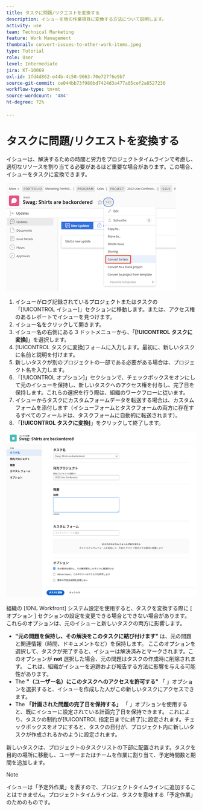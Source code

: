 ```yaml
---
title: タスクに問題/リクエストを変換する
description: イシューを他の作業項目に変換する方法について説明します。
activity: use
team: Technical Marketing
feature: Work Management
thumbnail: convert-issues-to-other-work-items.jpeg
type: Tutorial
role: User
level: Intermediate
jira: KT-10069
exl-id: 1fd4d862-e44b-4c50-9663-70e727f6e9b7
source-git-commit: ce044bb73f980bd7424d3a477a05cef2a8527230
workflow-type: tm+mt
source-wordcount: '484'
ht-degree: 72%

---
```


# タスクに問題/リクエストを変換する

イシューは、解決するための時間と労力をプロジェクトタイムラインで考慮し、適切なリソースを割り当てる必要があるほど重要な場合があります。この場合、イシューをタスクに変換できます。

![[!UICONTROL Workfront] のイシューの「[!UICONTROL タスクに変換]」オプションの画像。](assets/15-convert-issue-to-task-menu-option.png)

1. イシューがログ記録されているプロジェクトまたはタスクの「[!UICONTROL イシュー]」セクションに移動します。または、アクセス権のあるレポートでイシューを見つけます。
1. イシュー名をクリックして開きます。
1. イシュー名の右側にある 3 ドットメニューから、「**[!UICONTROL タスクに変換]**」を選択します。
1. [!UICONTROL タスクに変換]フォームに入力します。最初に、新しいタスクに名前と説明を付けます。
1. 新しいタスクが別のプロジェクトの一部である必要がある場合は、プロジェクト名を入力します。
1. 「[!UICONTROL オプション]」セクションで、チェックボックスをオンにして元のイシューを保持し、新しいタスクへのアクセス権を付与し、完了日を保持します。これらの選択を行う際は、組織のワークフローに従います。
1. イシューからタスクにカスタムフォームデータを転送する場合は、カスタムフォームを添付します（イシューフォームとタスクフォームの両方に存在するすべてのフィールドは、タスクフォームに自動的に転送されます）。
1. 「**[!UICONTROL タスクに変換]**」をクリックして終了します。

![[!UICONTROL Workfront] のイシューの [!UICONTROL タスクに変換]フォームの画像。](assets/16-convert-to-task-options.png)

組織の [!DNL Workfront] システム設定を使用すると、タスクを変換する際に [ オプション ] セクションの設定を変更できる場合とできない場合があります。 これらのオプションは、元のイシューと新しいタスクの両方に影響します。

* **&quot;元の問題を保持し、その解決をこのタスクに結び付けます&quot;** は、元の問題と関連情報（時間、ドキュメントなど）を保持します。 ここのオプションを選択して、タスクが完了すると、イシューは解決済みとマークされます。このオプションが **not** 選択した場合、元の問題はタスクの作成時に削除されます。 これは、組織がイシューを追跡および報告する方法に影響を与える可能性があります。
* The **&quot;（ユーザー名）にこのタスクへのアクセスを許可する&quot;** 「 」オプションを選択すると、イシューを作成した人がこの新しいタスクにアクセスできます。
* The **「計画された問題の完了日を保持する」** 「 」オプションを使用すると、既にイシューに設定されている計画完了日を保持できます。 これにより、タスクの制約が[!UICONTROL 指定日までに終了]に設定されます。チェックボックスをオフにすると、タスクの日付が、プロジェクト内に新しいタスクが作成されるかのように設定されます。

新しいタスクは、プロジェクトのタスクリストの下部に配置されます。タスクを目的の場所に移動し、ユーザーまたはチームを作業に割り当て、予定時間数と期間を追加します。

>[!NOTE]
>
>イシューは「予定外作業」を表すので、プロジェクトタイムラインに追加することはできません。プロジェクトタイムラインは、タスクを意味する「予定作業」のためのものです。


